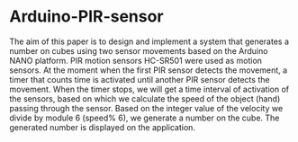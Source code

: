 # Arduino-PIR-sensor
The aim of this paper is to design and implement a system that generates a number on cubes using two sensor movements based on the Arduino NANO platform. PIR motion sensors HC-SR501 were used as motion sensors. At the moment when the first PIR sensor detects the movement, a timer that counts time is activated until another PIR sensor detects the movement. When the timer stops, we will get a time interval of activation of the sensors, based on which we calculate the speed of the object (hand) passing through the sensor. Based on the integer value of the velocity we divide by module 6 (speed% 6), we generate a number on the cube. The generated number is displayed on the application.
